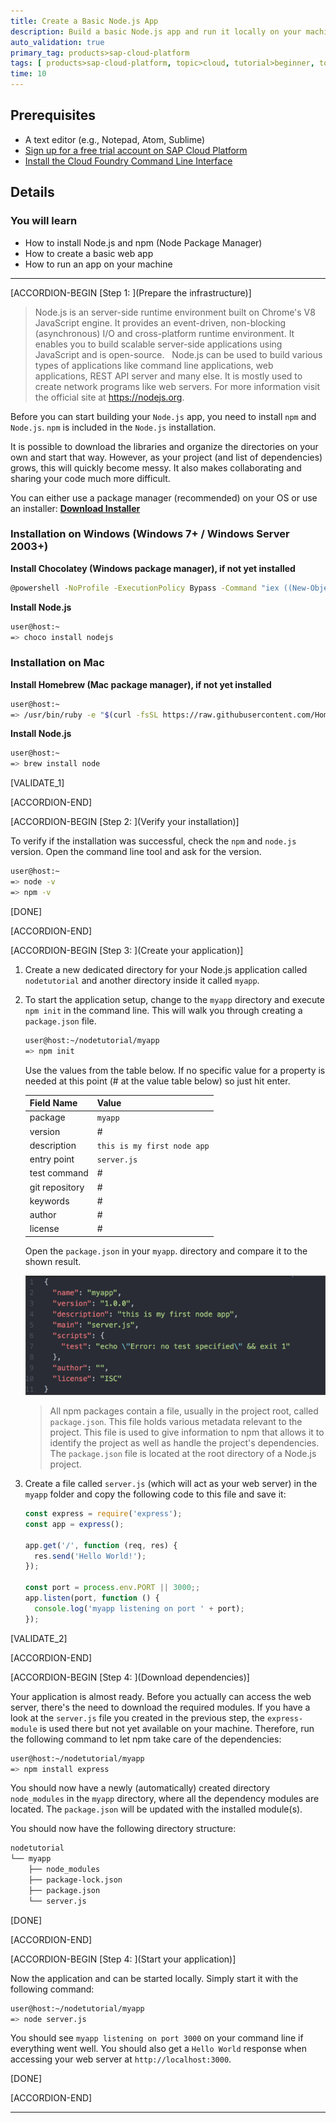 ```yaml
---
title: Create a Basic Node.js App
description: Build a basic Node.js app and run it locally on your machine.
auto_validation: true
primary_tag: products>sap-cloud-platform
tags: [ products>sap-cloud-platform, topic>cloud, tutorial>beginner, topic>node-js ]
time: 10
---
```


## Prerequisites  
- A text editor (e.g., Notepad, Atom, Sublime)
- [Sign up for a free trial account on SAP Cloud Platform](hcp-create-trial-account)
- [Install the Cloud Foundry Command Line Interface](cp-cf-download-cli)


## Details
### You will learn  
  - How to install Node.js and npm (Node Package Manager)
  - How to create a basic web app
  - How to run an app on your machine

---

[ACCORDION-BEGIN [Step 1: ](Prepare the infrastructure)]

>Node.js is an server-side runtime environment built on Chrome's V8 JavaScript engine. It provides an event-driven, non-blocking (asynchronous) I/O and cross-platform runtime environment. It enables you to build scalable server-side applications using JavaScript and is open-source.
>&nbsp;
>Node.js can be used to build various types of applications like command line applications, web applications, REST API server and many else. It is mostly used to create network programs like web servers. For more information visit the official site at <https://nodejs.org>.

Before you can start building your `Node.js` app, you need to install `npm` and `Node.js`. `npm` is included in the `Node.js` installation.

It is possible to download the libraries and organize the directories on your own and start that way. However, as your project (and list of dependencies) grows, this will quickly become messy. It also makes collaborating and sharing your code much more difficult.

You can either use a package manager (recommended) on your OS or use an installer: **[Download Installer](https://nodejs.org/en/download/)**

### Installation on Windows (Windows 7+ / Windows Server 2003+)

**Install Chocolatey (Windows package manager), if not yet installed**

```bash
@powershell -NoProfile -ExecutionPolicy Bypass -Command "iex ((New-Object System.Net.WebClient).DownloadString('https://chocolatey.org/install.ps1'))" && SET "PATH=%PATH%;%ALLUSERSPROFILE%\chocolatey\bin"
```

**Install Node.js**

```bash
user@host:~
=> choco install nodejs
```

### Installation on Mac

**Install Homebrew (Mac package manager), if not yet installed**

```bash
user@host:~
=> /usr/bin/ruby -e "$(curl -fsSL https://raw.githubusercontent.com/Homebrew/install/master/install)"
```

**Install Node.js**

```bash
user@host:~
=> brew install node
```

[VALIDATE_1]

[ACCORDION-END]

[ACCORDION-BEGIN [Step 2: ](Verify your installation)]

To verify if the installation was successful, check the `npm` and `node.js` version. Open the command line tool and ask for the version.

```bash
user@host:~
=> node -v
=> npm -v
```

[DONE]

[ACCORDION-END]

[ACCORDION-BEGIN [Step 3: ](Create your application)]

1. Create a new dedicated directory for your Node.js application called `nodetutorial` and another directory inside it called `myapp`.  
2. To start the application setup, change to the `myapp` directory and execute `npm init` in the command line. This will walk you through creating a `package.json` file.

    ```bash
    user@host:~/nodetutorial/myapp
    => npm init
    ```

    Use the values from the table below. If no specific value for a property  is needed at this point (# at the value table below) so just hit enter.

    |  Field Name     | Value
    |  :------------- | :-------------
    |  package        | `myapp`
    |  version        | #
    |  description    | `this is my first node app`
    |  entry point    | `server.js`
    |  test command   | #
    |  git repository | #
    |  keywords       | #
    |  author         | #
    |  license        | #

    Open the `package.json` in your `myapp`. directory and compare it to the shown result.

    ![package json](package-json.png)

    > All npm packages contain a file, usually in the project root, called `package.json`. This file holds various metadata relevant to the project. This file is used to give information to npm that allows it to identify the project as well as handle the project's dependencies.
    >&nbsp;
    > The `package.json` file is located at the root directory of a Node.js project.


3. Create a file called `server.js` (which will act as your web server) in the `myapp` folder and copy the following code to this file and save it:

    ```JavaScript
    const express = require('express');
    const app = express();

    app.get('/', function (req, res) {
      res.send('Hello World!');
    });

    const port = process.env.PORT || 3000;;
    app.listen(port, function () {
      console.log('myapp listening on port ' + port);
    });
    ```



[VALIDATE_2]

[ACCORDION-END]

[ACCORDION-BEGIN [Step 4: ](Download dependencies)]

Your application is almost ready. Before you actually can access the web server, there's the need to download the required modules. If you have a look at the `server.js` file you created in the previous step, the `express-module` is used there but not yet available on your machine. Therefore, run the following command to let npm take care of the dependencies:

```bash
user@host:~/nodetutorial/myapp
=> npm install express
```

You should now have a newly (automatically) created directory `node_modules` in the `myapp` directory, where all the dependency modules are located. The `package.json` will be updated with the installed module(s).

You should now have the following directory structure:

```bash
nodetutorial
└── myapp
    ├── node_modules
    ├── package-lock.json
    ├── package.json
    └── server.js
```

[DONE]

[ACCORDION-END]

[ACCORDION-BEGIN [Step 4: ](Start your application)]

Now the application and can be started locally. Simply start it with the following command:

```bash
user@host:~/nodetutorial/myapp
=> node server.js
```

You should see `myapp listening on port 3000` on your command line if everything went well. You should also get a `Hello World` response when accessing your web server at `http://localhost:3000`.

[DONE]

[ACCORDION-END]


---
